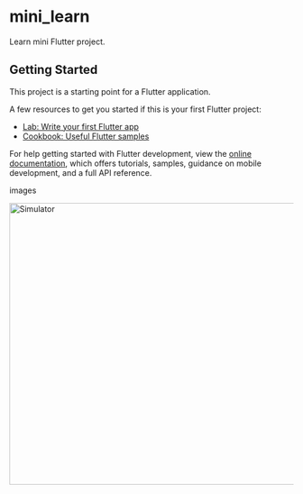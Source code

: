 # mini_learn

Learn mini Flutter project.

## Getting Started

This project is a starting point for a Flutter application.

A few resources to get you started if this is your first Flutter project:

- [Lab: Write your first Flutter app](https://docs.flutter.dev/get-started/codelab)
- [Cookbook: Useful Flutter samples](https://docs.flutter.dev/cookbook)

For help getting started with Flutter development, view the
[online documentation](https://docs.flutter.dev/), which offers tutorials,
samples, guidance on mobile development, and a full API reference.

images

<img width="800" height="500" alt="Simulator" src="https://github.com/ndridm2/mini_learn_carousel/assets/64353589/4fd5f02c-d94a-4871-8400-216f26941df5">
